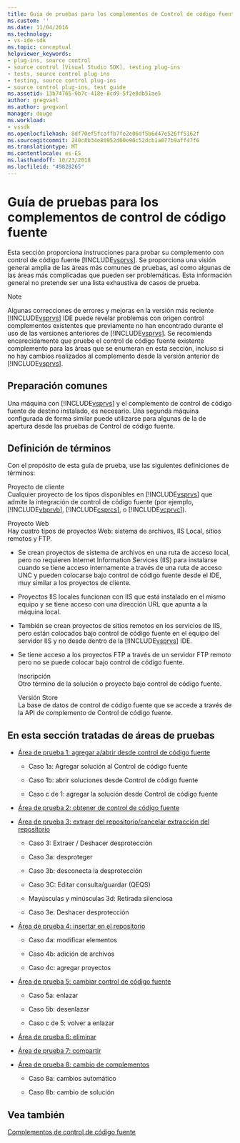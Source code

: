 ```yaml
---
title: Guía de pruebas para los complementos de Control de código fuente | Documentos de Microsoft
ms.custom: ''
ms.date: 11/04/2016
ms.technology:
- vs-ide-sdk
ms.topic: conceptual
helpviewer_keywords:
- plug-ins, source control
- source control [Visual Studio SDK], testing plug-ins
- tests, source control plug-ins
- testing, source control plug-ins
- source control plug-ins, test guide
ms.assetid: 13b74765-0b7c-418e-8cd9-5f2e8db51ae5
author: gregvanl
ms.author: gregvanl
manager: douge
ms.workload:
- vssdk
ms.openlocfilehash: 8df70ef5fcaffb7fe2e06df5b6d47e526ff5162f
ms.sourcegitcommit: 240c8b34e80952d00e90c52dcb1a077b9aff47f6
ms.translationtype: MT
ms.contentlocale: es-ES
ms.lasthandoff: 10/23/2018
ms.locfileid: "49828265"
---
```

# <a name="test-guide-for-source-control-plug-ins"></a>Guía de pruebas para los complementos de control de código fuente
Esta sección proporciona instrucciones para probar su complemento con control de código fuente [!INCLUDE[vsprvs](../../code-quality/includes/vsprvs_md.md)]. Se proporciona una visión general amplia de las áreas más comunes de pruebas, así como algunas de las áreas más complicadas que pueden ser problemáticas. Esta información general no pretende ser una lista exhaustiva de casos de prueba.  
  
> [!NOTE]
>  Algunas correcciones de errores y mejoras en la versión más reciente [!INCLUDE[vsprvs](../../code-quality/includes/vsprvs_md.md)] IDE puede revelar problemas con origen control complementos existentes que previamente no han encontrado durante el uso de las versiones anteriores de [!INCLUDE[vsprvs](../../code-quality/includes/vsprvs_md.md)]. Se recomienda encarecidamente que pruebe el control de código fuente existente complemento para las áreas que se enumeran en esta sección, incluso si no hay cambios realizados al complemento desde la versión anterior de [!INCLUDE[vsprvs](../../code-quality/includes/vsprvs_md.md)].  
  
## <a name="common-preparation"></a>Preparación comunes  
 Una máquina con [!INCLUDE[vsprvs](../../code-quality/includes/vsprvs_md.md)] y el complemento de control de código fuente de destino instalado, es necesario. Una segunda máquina configurada de forma similar puede utilizarse para algunas de la de apertura desde las pruebas de Control de código fuente.  
  
## <a name="definition-of-terms"></a>Definición de términos  
 Con el propósito de esta guía de prueba, use las siguientes definiciones de términos:  
  
 Proyecto de cliente  
 Cualquier proyecto de los tipos disponibles en [!INCLUDE[vsprvs](../../code-quality/includes/vsprvs_md.md)] que admite la integración de control de código fuente (por ejemplo, [!INCLUDE[vbprvb](../../code-quality/includes/vbprvb_md.md)], [!INCLUDE[csprcs](../../data-tools/includes/csprcs_md.md)], o [!INCLUDE[vcprvc](../../code-quality/includes/vcprvc_md.md)]).  
  
 Proyecto Web  
 Hay cuatro tipos de proyectos Web: sistema de archivos, IIS Local, sitios remotos y FTP.  
  
- Se crean proyectos de sistema de archivos en una ruta de acceso local, pero no requieren Internet Information Services (IIS) para instalarse cuando se tiene acceso internamente a través de una ruta de acceso UNC y pueden colocarse bajo control de código fuente desde el IDE, muy similar a los proyectos de cliente.  
  
- Proyectos IIS locales funcionan con IIS que está instalado en el mismo equipo y se tiene acceso con una dirección URL que apunta a la máquina local.  
  
- También se crean proyectos de sitios remotos en los servicios de IIS, pero están colocados bajo control de código fuente en el equipo del servidor IIS y no desde dentro de la [!INCLUDE[vsprvs](../../code-quality/includes/vsprvs_md.md)] IDE.  
  
- Se tiene acceso a los proyectos FTP a través de un servidor FTP remoto pero no se puede colocar bajo control de código fuente.  
  
  Inscripción  
  Otro término de la solución o proyecto bajo control de código fuente.  
  
  Versión Store  
  La base de datos de control de código fuente que se accede a través de la API de complemento de Control de código fuente.  
  
## <a name="test-areas-covered-in-this-section"></a>En esta sección tratadas de áreas de pruebas  
  
-   [Área de prueba 1: agregar a/abrir desde control de código fuente](../../extensibility/internals/test-area-1-add-to-open-from-source-control.md)  
  
    -   Caso 1a: Agregar solución al Control de código fuente  
  
    -   Caso 1b: abrir soluciones desde Control de código fuente  
  
    -   Caso c de 1: agregar la solución desde Control de código fuente  
  
-   [Área de prueba 2: obtener de control de código fuente](../../extensibility/internals/test-area-2-get-from-source-control.md)  
  
-   [Área de prueba 3: extraer del repositorio/cancelar extracción del repositorio](../../extensibility/internals/test-area-3-check-out-undo-checkout.md)  
  
    -   Caso 3: Extraer / Deshacer desprotección  
  
    -   Caso 3a: desproteger  
  
    -   Caso 3b: desconecta la desprotección  
  
    -   Caso 3C: Editar consulta/guardar (QEQS)  
  
    -   Mayúsculas y minúsculas 3d: Retirada silenciosa  
  
    -   Caso 3e: Deshacer desprotección  
  
-   [Área de prueba 4: insertar en el repositorio](../../extensibility/internals/test-area-4-check-in.md)  
  
    -   Caso 4a: modificar elementos  
  
    -   Caso 4b: adición de archivos  
  
    -   Caso 4c: agregar proyectos  
  
-   [Área de prueba 5: cambiar control de código fuente](../../extensibility/internals/test-area-5-change-source-control.md)  
  
    -   Caso 5a: enlazar  
  
    -   Caso 5b: desenlazar  
  
    -   Caso c de 5: volver a enlazar  
  
-   [Área de prueba 6: eliminar](../../extensibility/internals/test-area-6-delete.md)  
  
-   [Área de prueba 7: compartir](../../extensibility/internals/test-area-7-share.md)  
  
-   [Área de prueba 8: cambio de complementos](../../extensibility/internals/test-area-8-plug-in-switching.md)  
  
    -   Caso 8a: cambios automático  
  
    -   Caso 8b: cambio de solución  
  
## <a name="see-also"></a>Vea también  
 [Complementos de control de código fuente](../../extensibility/source-control-plug-ins.md)